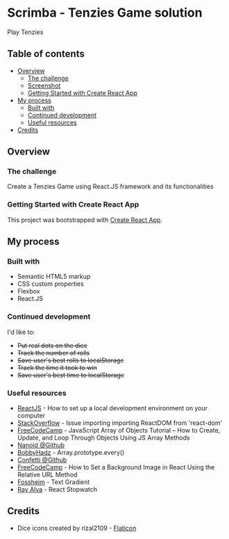 # Scrimba - Tenzies Game solution

Play Tenzies

## Table of contents

- [Overview](#overview)
  - [The challenge](#the-challenge)
  - [Screenshot](#screenshot)
  - [Getting Started with Create React App](#getting-started-with-create-react-app)
- [My process](#my-process)
  - [Built with](#built-with)
  - [Continued development](#continued-development)
  - [Useful resources](#useful-resources)
- [Credits](#credits)

## Overview

### The challenge

Create a Tenzies Game using React.JS framework and its functionalities


### Getting Started with Create React App

This project was bootstrapped with [Create React App](https://github.com/facebook/create-react-app).

## My process

### Built with

- Semantic HTML5 markup
- CSS custom properties
- Flexbox
- React.JS

### Continued development

I'd like to:

- ~~Put real dots on the dice~~
- ~~Track the number of rolls~~
- ~~Save user's best rolls to localStorage~~
- ~~Track the time it took to win~~
- ~~Save user's best time to localStorage~~

### Useful resources

- [ReactJS](https://reactjs.org/tutorial/tutorial.html) - How to set up a local development environment on your computer
- [StackOverflow](https://stackoverflow.com/questions/71743492/issue-importing-createroot-from-react-dom-client) - Issue importing importing ReactDOM from 'react-dom'
- [FreeCodeCamp](https://www.freecodecamp.org/news/javascript-array-of-objects-tutorial-how-to-create-update-and-loop-through-objects-using-js-array-methods/) - JavaScript Array of Objects Tutorial – How to Create, Update, and Loop Through Objects Using JS Array Methods
- [Nanoid @Github](https://github.com/ai/nanoid#react)
- [BobbyHadz](https://bobbyhadz.com/blog/javascript-check-if-all-values-in-array-equal) - Array.prototype.every()
- [Confetti @Github](https://github.com/alampros/react-confetti)
- [FreeCodeCamp](https://www.freecodecamp.org/news/react-background-image-tutorial-how-to-set-backgroundimage-with-inline-css-style/) - How to Set a Background Image in React Using the Relative URL Method
- [Fossheim](https://fossheim.io/writing/posts/css-text-gradient) - Text Gradient
- [Ray Alva](https://medium.com/codex/react-stopwatch-10bf9813d0ec) - React Stopwatch

## Credits

- Dice icons created by rizal2109 - [Flaticon](https://www.flaticon.com/free-icons/dice)
